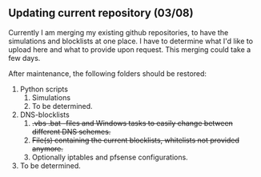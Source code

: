 ##  Updating current repository (03/08)

Currently I am merging my existing github repositories, to have the simulations and blocklists at one place. 
I have to determine what I'd like to upload here and what to provide upon request.
This merging could take a few days.

After maintenance, the following folders should be restored:

1. Python scripts
   1. Simulations
   2. To be determined.
2. DNS-blocklists
   1. ~~.vbs .bat -files and Windows tasks to easily change between different DNS schemes.~~
   2. ~~File(s) containing the current blocklists, whitelists not provided anymore.~~
   3. Optionally iptables and pfsense configurations.
3. To be determined.
